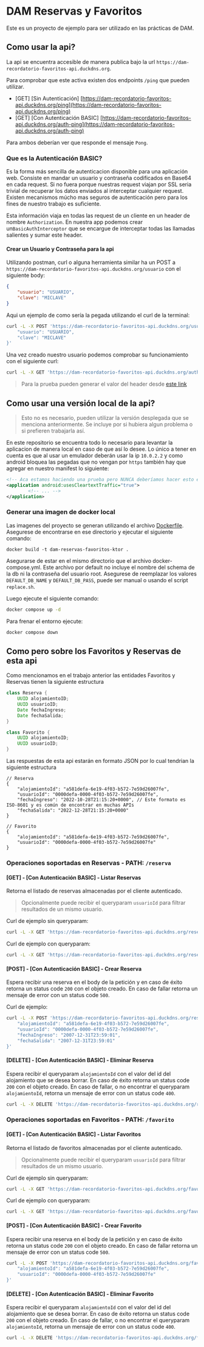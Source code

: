 # DAM Reservas y Favoritos

Este es un proyecto de ejemplo para ser utilizado en las prácticas de DAM.

## Como usar la api?

La api se encuentra accesible de manera publica bajo la url `https://dam-recordatorio-favoritos-api.duckdns.org`.

Para comprobar que este activa existen dos endpoints `/ping` que pueden utilizar.

- [GET] [Sin Autenticación] [https://dam-recordatorio-favoritos-api.duckdns.org/ping](https://dam-recordatorio-favoritos-api.duckdns.org/ping)
- [GET] [Con Autenticación BASIC] [https://dam-recordatorio-favoritos-api.duckdns.org/auth-ping](https://dam-recordatorio-favoritos-api.duckdns.org/auth-ping)

Para ambos deberían ver que responde el mensaje `Pong`.

### Que es la Autenticación BASIC?
Es la forma más sencilla de autenticacion disponible para una aplicación web. Consiste en mandar un usuario y contraseña codificados en Base64 en cada request. Si no fuera porque nuestras request viajan por SSL seria trivial de recuperar los datos enviados al interceptar cualquier request. Existen mecanismos múcho mas seguros de autenticación pero para los fines de nuestro trabajo es suficiente.

Esta información viaja en todas las request de un cliente en un header de nombre `Authorization`. En nuestra app podemos crear un`BasicAuthInterceptor` que se encargue de interceptar todas las llamadas salientes y sumar este header.

#### Crear un Usuario y Contraseña para la api

Utilizando postman, curl o alguna herramienta similar ha un POST a `https://dam-recordatorio-favoritos-api.duckdns.org/usuario` con el siguiente body:
```json
{
    "usuario": "USUARIO",
    "clave": "MICLAVE"
}
```

Aqui un ejemplo de como sería la pegada utilizando el curl de la terminal:
```bash
curl -L -X POST 'https://dam-recordatorio-favoritos-api.duckdns.org/usuario' -H 'Content-Type: application/json' --data-raw '{
    "usuario": "USUARIO",
    "clave": "MICLAVE"
}'
```

Una vez creado nuestro usuario podemos comprobar su funcionamiento con el siguiente curl:
```bash
curl -L -X GET 'https://dam-recordatorio-favoritos-api.duckdns.org/auth-ping' -H 'Authorization: Basic MiUsuarioYPassEnBase64'
```
> Para la prueba pueden generar el valor del header desde [este link](https://www.blitter.se/utils/basic-authentication-header-generator/)

## Como usar una versión local de la api?

> Esto no es necesario, pueden utilizar la versión desplegada que se menciona anteriormente. 
> Se incluye por si hubiera algun problema o si prefieren trabajarla así. 

En este repositorio se encuentra todo lo necesario para levantar la aplicacion de manera local en caso de que así lo desee.
Lo único a tener en cuenta es que al usar un emulador deberán usar la ip `10.0.2.2` y como android bloquea las pegadas que no vengan por `https` también hay que agregar en nuestro manifest lo siguiente:
```xml
<!-- Aca estamos haciendo una prueba pero NUNCA deberíamos hacer esto en producción -->
<application android:usesCleartextTraffic="true">
        <!-- ... -->
</application>
```

### Generar una imagen de docker local
Las imagenes del proyecto se generan utilizando el archivo [Dockerfile](./Dockerfile). Asegurese de encontrarse en ese directorio y ejecutar el siguiente comando:
```
docker build -t dam-reservas-favoritos-ktor .
```
Asegurarse de estar en el mismo directorio que el archivo docker-compose.yml. Este archivo por default no incluye el nombre del schema de la db ni la contraseña del usuario root. Asegurese de reemplazar los valores `DEFAULT_DB_NAME` y `DEFAULT_DB_PASS`, puede ser manual o usando el script `replace.sh`.

Luego ejecute el siguiente comando:
```bash
docker compose up -d
```

Para frenar el entorno ejecute:
```bash
docker compose down
```

## Como pero sobre los Favoritos y Reservas de esta api

Como mencionamos en el trabajo anterior las entidades Favoritos y Reservas tienen la siguiente estructura

```java
class Reserva {
    UUID alojamientoID;
    UUID usuarioID;
    Date fechaIngreso;
    Date fechaSalida;
}

class Favorito {
    UUID alojamientoID;
    UUID usuarioID;
}
```

Las respuestas de esta api estarán en formato JSON por lo cual tendrian la siguiente estructura
```json5
// Reserva
{
    "alojamientoId": "a581defa-6e19-4f03-b572-7e59d26007fe",
    "usuarioId": "0000defa-0000-4f03-b572-7e59d26007fe",
    "fechaIngreso": "2022-10-28T21:15:20+0000", // Este formato es ISO-8601	y es común de encontrar en muchas APIs
    "fechaSalida": "2022-12-28T21:15:20+0000"
}
```
```json5
// Favorito
{
    "alojamientoId": "a581defa-6e19-4f03-b572-7e59d26007fe",
    "usuarioId": "0000defa-0000-4f03-b572-7e59d26007fe"
}
```

### Operaciones soportadas en Reservas - PATH: `/reserva`

#### [GET] - [Con Autenticación BASIC] - Listar Reservas
Retorna el listado de reservas almacenadas por el cliente autenticado.
> Opcionalmente puede recibir el queryparam `usuarioId` para filtrar resultados de un mismo usuario.

Curl de ejemplo sin queryparam:
```bash
curl -L -X GET 'https://dam-recordatorio-favoritos-api.duckdns.org/reserva' -H 'Authorization: Basic MiUsuarioYPassEnBase64'
```
Curl de ejemplo con queryparam:
```bash
curl -L -X GET 'https://dam-recordatorio-favoritos-api.duckdns.org/reserva?usuarioId=0000defa-0000-4f03-b572-7e59d26007fe' -H 'Authorization: Basic MiUsuarioYPassEnBase64'
```
#### [POST] - [Con Autenticación BASIC] - Crear Reserva
Espera recibir una reserva en el body de la petición y en caso de éxito retorna un status code `200` con el objeto 
creado. En caso de fallar retorna un mensaje de error con un status code `500`.

Curl de ejemplo:
```bash
curl -L -X POST 'https://dam-recordatorio-favoritos-api.duckdns.org/reserva' -H 'Authorization: Basic MiUsuarioYPassEnBase64' -H 'Content-Type: application/json' --data-raw '{
    "alojamientoId": "a581defa-6e19-4f03-b572-7e59d26007fe",
    "usuarioId": "0000defa-0000-4f03-b572-7e59d26007fe",
    "fechaIngreso": "2007-12-31T23:59:01",
    "fechaSalida": "2007-12-31T23:59:01"
}'
```

#### [DELETE] - [Con Autenticación BASIC] - Eliminar Reserva
Espera recibir el queryparam `alojamientoId` con el valor del id del alojamiento que se desea borrar. 
En caso de éxito retorna un status code `200` con el objeto creado. En caso de fallar, o no encontrar el 
queryparam `alojamientoId`, retorna un mensaje de error con un status code `400`.

```bash
curl -L -X DELETE 'https://dam-recordatorio-favoritos-api.duckdns.org/reserva?alojamientoId=a581defa-6e19-4f03-b572-7e59d26007fe' -H 'Authorization: Basic MiUsuarioYPassEnBase64' --data-raw ''
```

### Operaciones soportadas en Favoritos - PATH: `/favorito`

#### [GET] - [Con Autenticación BASIC] - Listar Favoritos
Retorna el listado de favoritos almacenadas por el cliente autenticado.
> Opcionalmente puede recibir el queryparam `usuarioId` para filtrar resultados de un mismo usuario.

Curl de ejemplo sin queryparam:
```bash
curl -L -X GET 'https://dam-recordatorio-favoritos-api.duckdns.org/favorito' -H 'Authorization: Basic MiUsuarioYPassEnBase64'
```
Curl de ejemplo con queryparam:
```bash
curl -L -X GET 'https://dam-recordatorio-favoritos-api.duckdns.org/favorito?usuarioId=0000defa-0000-4f03-b572-7e59d26007fe' -H 'Authorization: Basic MiUsuarioYPassEnBase64'
```

#### [POST] - [Con Autenticación BASIC] - Crear Favorito
Espera recibir una reserva en el body de la petición y en caso de éxito retorna un status code `200` con el objeto
creado. En caso de fallar retorna un mensaje de error con un status code `500`.

```bash
curl -L -X POST 'https://dam-recordatorio-favoritos-api.duckdns.org/favorito' -H 'Authorization: Basic MiUsuarioYPassEnBase64' -H 'Content-Type: application/json' --data-raw '{
    "alojamientoId": "a581defa-6e19-4f03-b572-7e59d26007fe",
    "usuarioId": "0000defa-0000-4f03-b572-7e59d26007fe"
}'
```

#### [DELETE] - [Con Autenticación BASIC] - Eliminar Favorito
Espera recibir el queryparam `alojamientoId` con el valor del id del alojamiento que se desea borrar.
En caso de éxito retorna un status code `200` con el objeto creado. En caso de fallar, o no encontrar el
queryparam `alojamientoId`, retorna un mensaje de error con un status code `400`.

```bash
curl -L -X DELETE 'https://dam-recordatorio-favoritos-api.duckdns.org/favorito?alojamientoId=a581defa-6e19-4f03-b572-7e59d26007fe' -H 'Authorization: Basic MiUsuarioYPassEnBase64' --data-raw ''
```